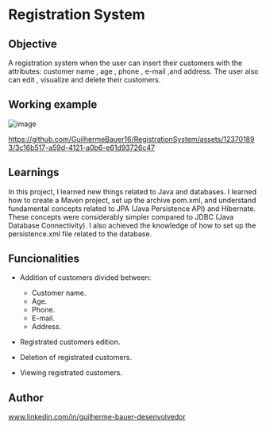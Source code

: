 # Registration System

## Objective

 A registration system when the user can insert their customers with the attributes: customer name , age , phone , e-mail ,and address.
 The user also can edit , visualize and delete their customers.

## Working example
![image](https://github.com/GuilhermeBauer16/RegistrationSystem/assets/123701893/20a75175-286b-45c0-aa9a-c10aba27687d)

https://github.com/GuilhermeBauer16/RegistrationSystem/assets/123701893/3c16b517-a59d-4121-a0b6-e61d93726c47


## Learnings


In this project, I learned new things related to Java and databases.
I learned how to create a Maven project, set up the archive pom.xml, and understand fundamental 
concepts related to JPA (Java Persistence API) and Hibernate. These concepts were considerably simpler 
compared to JDBC (Java Database Connectivity). I also achieved the knowledge of how to set up the persistence.xml
file related to the database.

## Funcionalities

* Addition of customers divided between:
  * Customer name.
  * Age.
  * Phone.
  * E-mail.
  * Address.
   
* Registrated customers edition.
  
* Deletion of registrated customers.
  
* Viewing registrated customers.
  
## Author
 www.linkedin.com/in/guilherme-bauer-desenvolvedor
